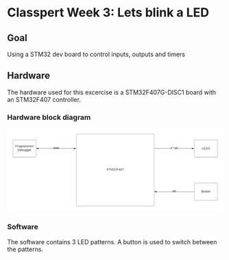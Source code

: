 # Classpert Week 3: Lets blink a LED

## Goal
Using a STM32 dev board to control inputs, outputs and timers

## Hardware
The hardware used for this excercise is a STM32F407G-DISC1 board with an STM32F407 controller.

### Hardware block diagram
![Hardware block diagram](https://github.com/dmeprojects/Classpert_GreenTurtles/blob/main/Week%203/images/BlockDiagram_LEDBLINK.png)

### Software
The software contains 3 LED patterns.  A button is used to switch between the patterns.
